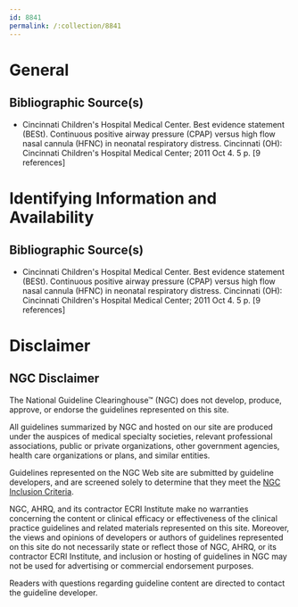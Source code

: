 ```yaml
---
id: 8841
permalink: /:collection/8841
---
```


# General

## Bibliographic Source(s)

- Cincinnati Children's Hospital Medical Center. Best evidence statement (BESt). Continuous positive airway pressure (CPAP) versus high flow nasal cannula (HFNC) in neonatal respiratory distress. Cincinnati (OH): Cincinnati Children's Hospital Medical Center; 2011 Oct 4. 5 p. [9 references]

# Identifying Information and Availability

## Bibliographic Source(s)

- Cincinnati Children's Hospital Medical Center. Best evidence statement (BESt). Continuous positive airway pressure (CPAP) versus high flow nasal cannula (HFNC) in neonatal respiratory distress. Cincinnati (OH): Cincinnati Children's Hospital Medical Center; 2011 Oct 4. 5 p. [9 references]

# Disclaimer

## NGC Disclaimer

The National Guideline Clearinghouse™ (NGC) does not develop, produce, approve, or endorse the guidelines represented on this site.

All guidelines summarized by NGC and hosted on our site are produced under the auspices of medical specialty societies, relevant professional associations, public or private organizations, other government agencies, health care organizations or plans, and similar entities.

Guidelines represented on the NGC Web site are submitted by guideline developers, and are screened solely to determine that they meet the [NGC Inclusion Criteria](/help-and-about/summaries/inclusion-criteria).

NGC, AHRQ, and its contractor ECRI Institute make no warranties concerning the content or clinical efficacy or effectiveness of the clinical practice guidelines and related materials represented on this site. Moreover, the views and opinions of developers or authors of guidelines represented on this site do not necessarily state or reflect those of NGC, AHRQ, or its contractor ECRI Institute, and inclusion or hosting of guidelines in NGC may not be used for advertising or commercial endorsement purposes.

Readers with questions regarding guideline content are directed to contact the guideline developer.

